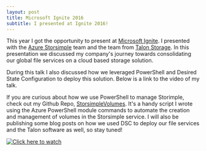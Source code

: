 ```yaml
---
layout: post
title: Microsoft Ignite 2016 
subtitle: I presented at Ignite 2016!
---
```


This year I got the opportunity to present at [Microsoft Ignite](https://ignite.microsoft.com). I presented with the [Azure Storsimple](https://www.microsoft.com/en-us/cloud-platform/azure-storsimple) team and the team from [Talon Storage](http://www.talonstorage.com/). In this presentation we discussed my company's journey towards consolidating our global file services on a cloud based storage solution.

During this talk I also discussed how we leveraged PowerShell and Desired State Configuration to deploy this solution. Below is a link to the video of my talk.

If you are curious about how we use PowerShell to manage Storimple, check out my Github Repo, [StorsimpleVolumes](https://github.com/habsgoalie/StorsimpleVolumes). It's a handy script I wrote using the Azure PowerShell module commands to automate the creation and management of volumes in the Storsimple service. I will also be publishing some blog posts on how we used DSC to deploy our file services and the Talon software as well, so stay tuned!


[![Click here to watch](http://img.youtube.com/vi/iopbZ5bWrck/0.jpg)](http://www.youtube.com/watch?v=iopbZ5bWrck "Click here to watch")